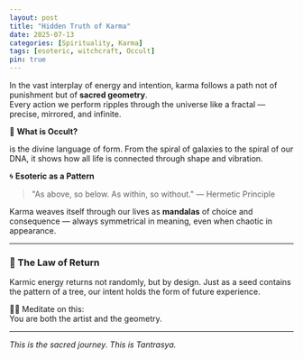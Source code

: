 ```yaml
---
layout: post
title: "Hidden Truth of Karma"
date: 2025-07-13
categories: [Spirituality, Karma]
tags: [esoteric, witchcraft, Occult]
pin: true
---
```


In the vast interplay of energy and intention, karma follows a path not of punishment but of **sacred geometry**.  
Every action we perform ripples through the universe like a fractal — precise, mirrored, and infinite.

🌿 **What is Occult?**

 is the divine language of form. From the spiral of galaxies to the spiral of our DNA, it shows how all life is connected through shape and vibration.

🌀 **Esoteric as a Pattern**

> "As above, so below. As within, so without." — Hermetic Principle

Karma weaves itself through our lives as **mandalas** of choice and consequence — always symmetrical in meaning, even when chaotic in appearance.

---

### 🔺 The Law of Return

Karmic energy returns not randomly, but by design. Just as a seed contains the pattern of a tree, our intent holds the form of future experience.

🧘‍♂️ Meditate on this:  
You are both the artist and the geometry.

---

_This is the sacred journey. This is Tantrasya._

